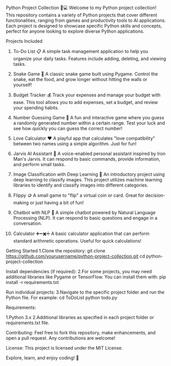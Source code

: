 Python Project Collection 🐍💻
Welcome to my Python project collection! This repository contains a variety of Python projects that cover different functionalities, ranging from games and productivity tools to AI applications. Each project is designed to showcase specific Python skills and concepts, perfect for anyone looking to explore diverse Python applications.

Projects Included
1. To-Do List 📋
A simple task management application to help you organize your daily tasks. Features include adding, deleting, and viewing tasks.

2. Snake Game 🐍
A classic snake game built using Pygame. Control the snake, eat the food, and grow longer without hitting the walls or yourself!

3. Budget Tracker 💰
Track your expenses and manage your budget with ease. This tool allows you to add expenses, set a budget, and review your spending habits.

4. Number Guessing Game 🎲
A fun and interactive game where you guess a randomly generated number within a certain range. Test your luck and see how quickly you can guess the correct number!

5. Love Calculator ❤️
A playful app that calculates "love compatibility" between two names using a simple algorithm. Just for fun!

6. Jarvis AI Assistant 🤖
A voice-enabled personal assistant inspired by Iron Man's Jarvis. It can respond to basic commands, provide information, and perform small tasks.

7. Image Classification with Deep Learning 📸
An introductory project using deep learning to classify images. This project utilizes machine learning libraries to identify and classify images into different categories.

8. Flippy 🪙
A small game to "flip" a virtual coin or card. Great for decision-making or just having a bit of fun!

9. Chatbot with NLP 💬
A simple chatbot powered by Natural Language Processing (NLP). It can respond to basic questions and engage in a conversation.

10. Calculator ➕➖✖️➗
A basic calculator application that can perform standard arithmetic operations. Useful for quick calculations!

Getting Started
1.Clone the repository:
git clone https://github.com/yourusername/python-project-collection.git
cd python-project-collection

Install dependencies (if required):
2.For some projects, you may need additional libraries like Pygame or TensorFlow. You can install them with:
pip install -r requirements.txt

Run individual projects:
3.Navigate to the specific project folder and run the Python file. For example:
cd ToDoList
python todo.py

Requirements:

1.Python 3.x
2.Additional libraries as specified in each project folder or requirements.txt file.

Contributing:
Feel free to fork this repository, make enhancements, and open a pull request. Any contributions are welcome!

License:
This project is licensed under the MIT License.

Explore, learn, and enjoy coding! 🚀
